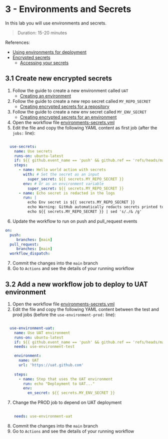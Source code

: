 # 3 - Environments and Secrets
In this lab you will use environments and secrets.
> Duration: 15-20 minutes

References:
- [Using environments for deployment](https://docs.github.com/en/actions/deployment/targeting-different-environments/using-environments-for-deployment)
- [Encrypted secrets](https://docs.github.com/en/actions/security-guides/encrypted-secrets)
    - [Accessing your secrets](https://docs.github.com/en/actions/security-guides/encrypted-secrets#accessing-your-secrets)

## 3.1 Create new encrypted secrets

1. Follow the guide to create a new environment called `UAT`
    - [Creating an environment](https://docs.github.com/en/actions/deployment/targeting-different-environments/using-environments-for-deployment#creating-an-environment)
2. Follow the guide to create a new repo secret called `MY_REPO_SECRET`
    - [Creating encrypted secrets for a repository](https://docs.github.com/en/actions/security-guides/encrypted-secrets#creating-encrypted-secrets-for-a-repository)
3. Follow the guide to create a new env secret called `MY_ENV_SECRET`
    - [Creating encrypted secrets for an environment](https://docs.github.com/en/actions/security-guides/encrypted-secrets#creating-encrypted-secrets-for-an-environment)
4. Open the workflow file [environments-secrets.yml](/.github/workflows/environments-secrets.yml)
5. Edit the file and copy the following YAML content as first job (after the `jobs:` line):
```YAML

  use-secrets:
    name: Use secrets
    runs-on: ubuntu-latest
    if: ${{ github.event_name == 'push' && github.ref == 'refs/heads/main' }}
    steps:
      - name: Hello world action with secrets
        with: # Set the secret as an input
          super_secret: ${{ secrets.MY_REPO_SECRET }}
        env: # Or as an environment variable
          super_secret: ${{ secrets.MY_REPO_SECRET }}
      - name: Echo secret is redacted in the logs
        run: |
          echo Env secret is ${{ secrets.MY_REPO_SECRET }}
          echo Warning: GitHub automatically redacts secrets printed to the log, but you should avoid printing secrets to the log intentionally.
          echo ${{ secrets.MY_REPO_SECRET }} | sed 's/./& /g'
```
6. Update the workflow to run on push and pull_request events
```YAML
on:
  push:
     branches: [main]
  pull_request:
     branches: [main]
  workflow_dispatch:    
```
7. Commit the changes into the `main` branch
8. Go to `Actions` and see the details of your running workflow


## 3.2 Add a new workflow job to deploy to UAT environment

1. Open the workflow file [environments-secrets.yml](/.github/workflows/environments-secrets.yml)
2. Edit the file and copy the following YAML content between the test and prod jobs (before the `use-environment-prod:` line):
```YAML

  use-environment-uat:
    name: Use UAT environment
    runs-on: ubuntu-latest
    if: ${{ github.event_name == 'push' && github.ref == 'refs/heads/main' }}
    needs: use-environment-test

    environment:
      name: UAT
      url: 'https://uat.github.com'
    
    steps:
      - name: Step that uses the UAT environment
        run: echo "Deployment to UAT..."
        env: 
          en_secret: ${{ secrets.MY_ENV_SECRET }}

```
7. Change the PROD job to depend on UAT deployment
```YAML
   
    needs: use-environment-uat

```
8. Commit the changes into the `main` branch
9. Go to `Actions` and see the details of your running workflow